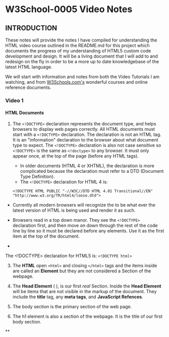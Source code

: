 # W3School-0005 Video Notes

## INTRODUCTION

These notes will provide the notes I have compiled for understanding the HTML video course outlined in the README.md for this project which documents the progress of my understanding of HTML5 custom code development and design. It will be a living document that I will add to and redesign on the fly in order to be a more up to date knowledgebase of the latest HTML language.

We will start with information and notes from both the Video Tutorials I am watching, and from [W3Schools.com's](https://www.w3schools.com/) wonderful courses and online reference  documents.

### Video 1

#### HTML Documents

1. The ```<!DOCTYPE>``` declaration represents the document type, and helps browsers to display web pages correctly. All HTML documents must start with a ```<!DOCTYPE>``` declaration. The declaration is not an HTML tag. It is an "information" declaration to the browser about what document type to expect. The ```<!DOCTYPE>``` declaration is also not case sensitive so ```<!DOCTYPE>``` is the same as ```<!doctype>``` to any browser. It must only appear once, at the top of the page (before any HTML tags).

	* In older documents (HTML 4 or XHTML), the declaration is more complicated because the declaration must refer to a DTD (Document Type Definition).
	* The ```<!DOCTYPE>``` declaration for HTML 4 is:
	```
	<!DOCTYPE HTML PUBLIC "-//W3C//DTD HTML 4.01 Transitional//EN" "http://www.w3.org/TR/html4/loose.dtd">
	```




* Currently all modern browsers will recognize the <!DOCTYPE html> to be what ever the latest version of HTML is being used and render it as such.

* Browsers read in a top down manor. They see the ```<!DOCTYPE>``` declaration first, and then move on down through the rest of the code line by line so it must be declared before any elements. Use it as the first item at the top of the document.

*

The <!DOCTYPE> declaration for HTML5 is: ```<!DOCTYPE html>```

3. The **HTML** open ```<html>``` and closing ```</html>``` tags and the items inside are called an **Element** but they are not considered a Section of the webpage.

4. The **Head Element** (<head> </head> ), is our first *real* Section. Inside the **Head Element** will be items that are not visible in the markup of the document. They include the **title** tag, any **meta tags**, and **JavaScript Refences**.

5. The body section is the primary section of the web page.

6. The h1 element is also a section of the webpage. It is the title of our first body section.


**
